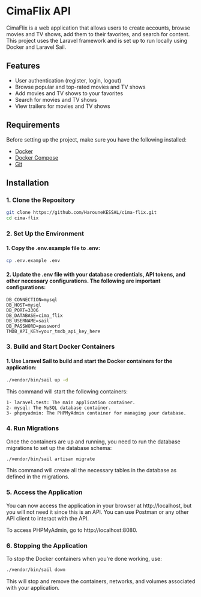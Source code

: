 # CimaFlix API

CimaFlix is a web application that allows users to create accounts, browse movies and TV shows, add them to their favorites, and search for content. This project uses the Laravel framework and is set up to run locally using Docker and Laravel Sail.

## Features

- User authentication (register, login, logout)
- Browse popular and top-rated movies and TV shows
- Add movies and TV shows to your favorites
- Search for movies and TV shows
- View trailers for movies and TV shows

## Requirements

Before setting up the project, make sure you have the following installed:

- [Docker](https://www.docker.com/get-started)
- [Docker Compose](https://docs.docker.com/compose/install/)
- [Git](https://git-scm.com/downloads)

## Installation

### 1. Clone the Repository

```bash
git clone https://github.com/HarouneKESSAL/cima-flix.git
cd cima-flix
```

### 2. Set Up the Environment

#### 1. Copy the .env.example file to .env:

```bash
cp .env.example .env
```
#### 2. Update the .env file with your database credentials, API tokens, and other necessary configurations. The following are important configurations:

```dotenv
DB_CONNECTION=mysql
DB_HOST=mysql
DB_PORT=3306
DB_DATABASE=cima_flix
DB_USERNAME=sail
DB_PASSWORD=password
TMDB_API_KEY=your_tmdb_api_key_here
```
### 3. Build and Start Docker Containers

#### 1. Use Laravel Sail to build and start the Docker containers for the application:

```bash
./vendor/bin/sail up -d
```
This command will start the following containers:

    1- laravel.test: The main application container.
    2- mysql: The MySQL database container.
    3- phpmyadmin: The PHPMyAdmin container for managing your database.

### 4. Run Migrations
   Once the containers are up and running, you need to run the database migrations to set up the database schema:

```bash
./vendor/bin/sail artisan migrate
```
This command will create all the necessary tables in the database as defined in the migrations.

### 5. Access the Application
   You can now access the application in your browser at http://localhost, but you will not need it since this is an API. You can use Postman or any other API client to interact with the API.

To access PHPMyAdmin, go to http://localhost:8080.

### 6. Stopping the Application
To stop the Docker containers when you're done working, use:

```bash
./vendor/bin/sail down
```
This will stop and remove the containers, networks, and volumes associated with your application.
